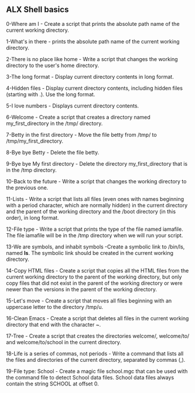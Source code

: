 ## ALX Shell basics
0-Where am I - Create a script that prints the absolute path name of the current working directory.

1-What's in there - prints the absolute path name of the current working directory.

2-There is no place like home - Write a script that changes the working directory to the user's home directory.

3-The long format - Display current directory contents in long format.

4-Hidden files - Display current directory contents, including hidden files (starting with .). Use the long format.

5-I love numbers - Displays current directory contents.

6-Welcome - Create a script that creates a directory named my_first_directory in the /tmp/ directory.

7-Betty in the first directory - Move the file betty from /tmp/ to /tmp/my_first_directory.

8-Bye bye Betty - Delete the file betty.

9-Bye bye My first directory - Delete the directory my_first_directory that is in the /tmp directory.

10-Back to the future - Write a script that changes the working directory to the previous one.

11-Lists - Write a script that lists all files (even ones with names beginning with a period character, which are normally hidden) in the current directory and the parent of the working directory and the /boot directory (in this order), in long format.

12-File type - Write a script that prints the type of the file named iamafile. The file iamafile will be in the /tmp directory when we will run your script.

13-We are symbols, and inhabit symbols -Create a symbolic link to /bin/ls, named __ls__. The symbolic link should be created in the current working directory.

14-Copy HTML files - Create a script that copies all the HTML files from the current working directory to the parent of the working directory, but only copy files that did not exist in the parent of the working directory or were newer than the versions in the parent of the working directory.

15-Let's move - Create a script that moves all files beginning with an uppercase letter to the directory /tmp/u.

16-Clean Emacs - Create a script that deletes all files in the current working directory that end with the character ~.

17-Tree - Create a script that creates the directories welcome/, welcome/to/ and welcome/to/school in the current directory.

18-Life is a series of commas, not periods - Write a command that lists all the files and directories of the current directory, separated by commas (,).

19-File type: School - Create a magic file school.mgc that can be used with the command file to detect School data files. School data files always contain the string SCHOOL at offset 0.


